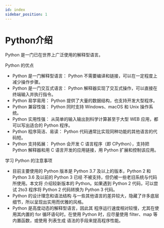 ```yaml
---
id: index
sidebar_position: 1
---
```


# Python介绍


Python 是一门已在世界上广泛使用的解释型语言。

Python 的优点

- Python 是一门解释型语言： Python 不需要编译和链接，可以在一定程度上减少操作步骤。
- Python 是一门交互式语言： Python 解释器实现了交互式操作，可以直接在终端输入并执行指令。
- Python 易学易用： Python 提供了大量的数据结构，也支持开发大型程序。
- Python 兼容性强： Python 同时支持 Windows、macOS 和 Unix 操作系统。
- Python 实用性强： 从简单的输入输出到科学计算甚至于大型 WEB 应用，都可以写出适合的 Python 程序。
- Python 程序简洁、易读： Python 代码通常比实现同种功能的其他语言的代码短。
- Python 支持拓展： Python 会开发 C 语言程序（即 CPython），支持把 Python 解释器和用 C 语言开发的应用链接，用 Python 扩展和控制该应用。

学习 Python 的注意事项

- 目前主要使用的 Python 版本是 Python 3.7 及以上的版本，Python 2 和 Python 3.6 及以前的 Python 3 已经 不被支持，但仍被一些老旧系统与代码所使用。本文将 介绍较新版本的 Python。如果遇到 Python 2 代码，可以尝试 2to3 程序将 Python 2 代码转换为 Python 3 代码。
- Python 的设计理念和语法结构 与一些其他语言的差异较大，隐藏了许多底层细节，所以呈现出实用而优雅的风格。
- Python 是高度动态的解释型语言，因此其 程序运行速度相对较慢，尤其在使用其内置的 for 循环语句时。在使用 Python 时，应尽量使用 filter、map 等内置函数，或使用 列表生成 语法的手段来提高程序性能。